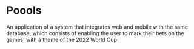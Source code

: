 # Poools
An application of a system that integrates web and mobile with the same database, which consists of enabling the user to mark their bets on the games, with a theme of the 2022 World Cup
